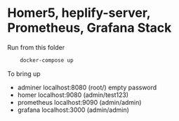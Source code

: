 Homer5, heplify-server, Prometheus, Grafana Stack
========

Run from this folder  

```bash
    docker-compose up
```

To bring up  

* adminer localhost:8080 (root/) empty password
* homer localhost:9080 (admin/test123) 
* prometheus localhost:9090 (admin/admin)
* grafana localhost:3000 (admin/admin)
 
